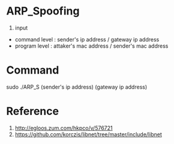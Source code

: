 # ARP_Spoofing
1. input
- command level : sender's ip address / gateway ip address
- program level : attaker's mac address / sender's mac address

# Command
sudo ./ARP_S (sender's ip address) (gateway ip address)

# Reference
1. http://egloos.zum.com/hkpco/v/576721
2. https://github.com/korczis/libnet/tree/master/include/libnet
